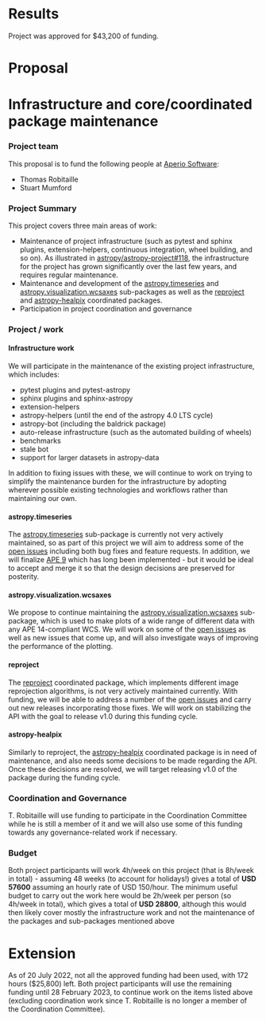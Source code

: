 # Results

Project was approved for $43,200 of funding.

# Proposal

Infrastructure and core/coordinated package maintenance
=======================================================

### Project team

This proposal is to fund the following people at
[Aperio Software](https://aperiosoftware.com):

* Thomas Robitaille
* Stuart Mumford

### Project Summary

This project covers three main areas of work:

* Maintenance of project infrastructure (such as pytest and sphinx plugins,
  extension-helpers, continuous integration, wheel building, and so on). As
  illustrated in
  [astropy/astropy-project#118](https://github.com/astropy/astropy-project/issues/118),
  the infrastructure for the project has grown significantly over the last few
  years, and requires regular maintenance.
* Maintenance and development of the
  [astropy.timeseries](https://docs.astropy.org/en/stable/timeseries/) and
  [astropy.visualization.wcsaxes](https://docs.astropy.org/en/stable/visualization/wcsaxes/)
  sub-packages as well as the [reproject](http://reproject.readthedocs.io) and
  [astropy-healpix](https://astropy-healpix.readthedocs.io/en/latest/)
  coordinated packages.
* Participation in project coordination and governance

### Project / work

#### Infrastructure work

We will participate in the maintenance of the existing project infrastructure,
which includes:

* pytest plugins and pytest-astropy
* sphinx plugins and sphinx-astropy
* extension-helpers
* astropy-helpers (until the end of the astropy 4.0 LTS cycle)
* astropy-bot (including the baldrick package)
* auto-release infrastructure (such as the automated building of wheels)
* benchmarks
* stale bot
* support for larger datasets in astropy-data

In addition to fixing issues with these, we will continue to work on trying to
simplify the maintenance burden for the infrastructure by adopting wherever
possible existing technologies and workflows rather than maintaining our own.

#### astropy.timeseries

The [astropy.timeseries](https://docs.astropy.org/en/stable/timeseries/)
sub-package is currently not very actively maintained, so as part of this
project we will aim to address some of the [open
issues](https://github.com/astropy/astropy/issues?q=is%3Aopen+is%3Aissue+label%3Atimeseries)
including both bug fixes and feature requests. In addition, we will finalize
[APE 9](https://github.com/astropy/astropy-APEs/pull/12) which has long been
implemented - but it would be ideal to accept and merge it so that the design
decisions are preserved for posterity.

#### astropy.visualization.wcsaxes

We propose to continue maintaining the
[astropy.visualization.wcsaxes](https://docs.astropy.org/en/stable/visualization/wcsaxes/)
sub-package, which is used to make plots of a wide range of different data with
any APE 14-compliant WCS. We will work on some of the [open
issues](https://github.com/astropy/astropy/issues?q=is%3Aopen+is%3Aissue+label%3Avisualization.wcsaxes)
as well as new issues that come up, and will also investigate ways of improving
the performance of the plotting.

#### reproject

The [reproject](https://github.com/astropy/reproject) coordinated package, which
implements different image reprojection algorithms, is not very actively
maintained currently. With funding, we will be able to address a number of the
[open issues](https://github.com/astropy/reproject/issues) and carry out new
releases incorporating those fixes. We will work on stabilizing the API with the
goal to release v1.0 during this funding cycle.

#### astropy-healpix

Similarly to reproject, the
[astropy-healpix](https://github.com/astropy/astropy-healpix) coordinated
package is in need of maintenance, and also needs some decisions to be made
regarding the API. Once these decisions are resolved, we will target releasing
v1.0 of the package during the funding cycle.

### Coordination and Governance

T. Robitaille will use funding to participate in the Coordination Committee
while he is still a member of it and we will also use some of this funding
towards any governance-related work if necessary.

### Budget

Both project participants will work 4h/week on this project (that is 8h/week in
total) - assuming 48 weeks (to account for holidays!) gives a total of **USD
57600** assuming an hourly rate of USD 150/hour. The minimum useful budget to
carry out the work here would be 2h/week per person (so 4h/week in total), which
gives a total of **USD 28800**, although this would then likely cover mostly the
infrastructure work and not the maintenance of the packages and sub-packages
mentioned above

# Extension

As of 20 July 2022, not all the approved funding had been used, with 172 hours
($25,800) left. Both project participants will use the remaining funding until
28 February 2023, to continue work on the items listed above (excluding
coordination work since T. Robitaille is no longer a member of the Coordination
Committee).
